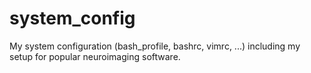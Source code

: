 # system_config
My system configuration (bash_profile, bashrc, vimrc, ...) including my setup for popular neuroimaging software. 
